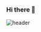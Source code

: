 ### Hi there 👋


![header](https://capsule-render.vercel.app/api?type=venom&color=gradient&height=150&section=header&text=Welcome%20to-nl-Machine%20Choi's%20Github&fontColor=000000&fontSize=40&animation=scaleIn)



<!--
**JunYong-Choi/JunYong-Choi** is a ✨ _special_ ✨ repository because its `README.md` (this file) appears on your GitHub profile.

Here are some ideas to get you started:

- 🔭 I’m currently working on ...
- 🌱 I’m currently learning ...
- 👯 I’m looking to collaborate on ...
- 🤔 I’m looking for help with ...
- 💬 Ask me about ...
- 📫 How to reach me: ...
- 😄 Pronouns: ...
- ⚡ Fun fact: ...
-->
